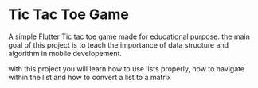 # Tic Tac Toe Game

A simple Flutter Tic tac toe game made for educational purpose. the main goal of this project is to teach the importance of data structure and algorithm in mobile developement.

with this project you will learn how to use lists properly, how to navigate within the list and how to convert a list to a matrix
